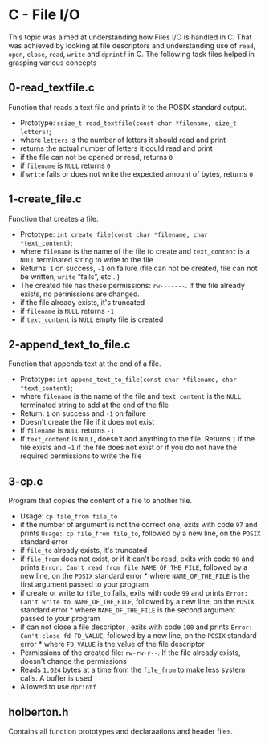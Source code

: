 # C - File I/O
This topic was aimed at understanding how Files I/O is handled in C. That was achieved by looking at file descriptors and understanding use of `read`, `open`, `close`, `read`,
`write` and `dprintf` in C. The following task files helped in grasping various concepts
## 0-read_textfile.c
Function that reads a text file and prints it to the POSIX standard output.
* Prototype: `ssize_t read_textfile(const char *filename, size_t letters)`;
* where `letters` is the number of letters it should read and print
* returns the actual number of letters it could read and print
* if the file can not be opened or read, returns `0`
* if `filename` is `NULL` returns `0`
* if `write` fails or does not write the expected amount of bytes, returns `0`

## 1-create_file.c
Function that creates a file.
* Prototype: `int create_file(const char *filename, char *text_content)`;
* where `filename` is the name of the file to create and `text_content` is a `NULL` terminated string to write to the file
* Returns: `1` on success, `-1` on failure (file can not be created, file can not be written, `write` “fails”, etc…)
* The created file has these permissions: `rw-------`. If the file already exists, no permissions are changed.
* if the file already exists, it's truncated
* if `filename` is `NULL` returns `-1`
* if `text_content` is `NULL` empty file is created

## 2-append_text_to_file.c
Function that appends text at the end of a file.
* Prototype: `int append_text_to_file(const char *filename, char *text_content)`;
* where `filename` is the name of the file and `text_content` is the `NULL` terminated string to add at the end of the file
* Return: `1` on success and `-1` on failure
* Doesn't create the file if it does not exist
* If `filename` is `NULL` returns `-1`
* If `text_content` is `NULL`, doesn't add anything to the file. Returns `1` if the file exists and -`1` if the file does not exist or if you do not have the required permissions to write the file

## 3-cp.c
Program that copies the content of a file to another file.
* Usage: `cp file_from file_to`
* if the number of argument is not the correct one, exits with code `97` and prints `Usage: cp file_from file_to`, followed by a new line, on the `POSIX` standard error
* if `file_to` already exists, it's truncated
* if `file_from` does not exist, or if it can't be read, exits with code `98` and prints `Error: Can't read from file NAME_OF_THE_FILE`, followed by a new line, on the `POSIX` standard error
        * where `NAME_OF_THE_FILE` is the first argument passed to your program
* if create or write to `file_to` fails, exits with code `99` and prints `Error: Can't write to NAME_OF_THE_FILE`, followed by a new line, on the `POSIX` standard error
        * where `NAME_OF_THE_FILE` is the second argument passed to your program
* if can not close a file descriptor , exits with code `100` and prints `Error: Can't close fd FD_VALUE`, followed by a new line, on the `POSIX` standard error
        * where `FD_VALUE` is the value of the file descriptor
* Permissions of the created file: `rw-rw-r--`. If the file already exists, doesn't change the permissions
* Reads `1,024` bytes at a time from the `file_from` to make less system calls. A buffer is used
* Allowed to use `dprintf`

## holberton.h
Contains all function prototypes and declaraations and header files.
